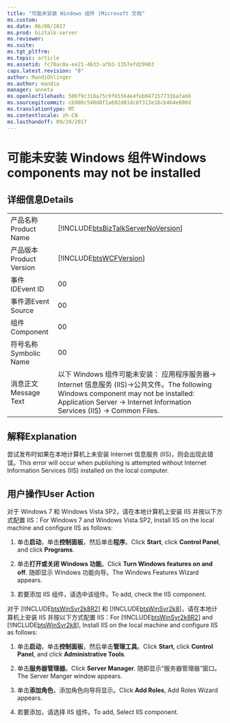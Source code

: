 ```yaml
---
title: "可能未安装 Windows 组件 |Microsoft 文档"
ms.custom: 
ms.date: 06/08/2017
ms.prod: biztalk-server
ms.reviewer: 
ms.suite: 
ms.tgt_pltfrm: 
ms.topic: article
ms.assetid: fc78ac0a-ee21-4633-afb3-1357efd29903
caps.latest.revision: "8"
author: MandiOhlinger
ms.author: mandia
manager: anneta
ms.openlocfilehash: 506f9c310a75c9f65564e4feb047157731bafa66
ms.sourcegitcommit: cb908c540d8f1a692d01dc8f313e16cb4b4e696d
ms.translationtype: MT
ms.contentlocale: zh-CN
ms.lasthandoff: 09/20/2017
---
```

# <a name="windows-components-may-not-be-installed"></a><span data-ttu-id="431eb-102">可能未安装 Windows 组件</span><span class="sxs-lookup"><span data-stu-id="431eb-102">Windows components may not be installed</span></span>
## <a name="details"></a><span data-ttu-id="431eb-103">详细信息</span><span class="sxs-lookup"><span data-stu-id="431eb-103">Details</span></span>  
  
|||  
|-|-|  
|<span data-ttu-id="431eb-104">产品名称</span><span class="sxs-lookup"><span data-stu-id="431eb-104">Product Name</span></span>|[!INCLUDE[btsBizTalkServerNoVersion](../includes/btsbiztalkservernoversion-md.md)]|  
|<span data-ttu-id="431eb-105">产品版本</span><span class="sxs-lookup"><span data-stu-id="431eb-105">Product Version</span></span>|[!INCLUDE[btsWCFVersion](../includes/btswcfversion-md.md)]|  
|<span data-ttu-id="431eb-106">事件 ID</span><span class="sxs-lookup"><span data-stu-id="431eb-106">Event ID</span></span>|<span data-ttu-id="431eb-107">0</span><span class="sxs-lookup"><span data-stu-id="431eb-107">0</span></span>|  
|<span data-ttu-id="431eb-108">事件源</span><span class="sxs-lookup"><span data-stu-id="431eb-108">Event Source</span></span>|<span data-ttu-id="431eb-109">0</span><span class="sxs-lookup"><span data-stu-id="431eb-109">0</span></span>|  
|<span data-ttu-id="431eb-110">组件</span><span class="sxs-lookup"><span data-stu-id="431eb-110">Component</span></span>|<span data-ttu-id="431eb-111">0</span><span class="sxs-lookup"><span data-stu-id="431eb-111">0</span></span>|  
|<span data-ttu-id="431eb-112">符号名称</span><span class="sxs-lookup"><span data-stu-id="431eb-112">Symbolic Name</span></span>|<span data-ttu-id="431eb-113">0</span><span class="sxs-lookup"><span data-stu-id="431eb-113">0</span></span>|  
|<span data-ttu-id="431eb-114">消息正文</span><span class="sxs-lookup"><span data-stu-id="431eb-114">Message Text</span></span>|<span data-ttu-id="431eb-115">以下 Windows 组件可能未安装： 应用程序服务器-&gt; Internet 信息服务 (IIS)-&gt;公共文件。</span><span class="sxs-lookup"><span data-stu-id="431eb-115">The following Windows component may not be installed: Application Server -&gt; Internet Information Services (IIS) -&gt; Common Files.</span></span>|  
  
## <a name="explanation"></a><span data-ttu-id="431eb-116">解释</span><span class="sxs-lookup"><span data-stu-id="431eb-116">Explanation</span></span>  
 <span data-ttu-id="431eb-117">尝试发布时如果在本地计算机上未安装 Internet 信息服务 (IIS)，则会出现此错误。</span><span class="sxs-lookup"><span data-stu-id="431eb-117">This error will occur when publishing is attempted without Internet Information Services (IIS) installed on the local computer.</span></span>  
  
## <a name="user-action"></a><span data-ttu-id="431eb-118">用户操作</span><span class="sxs-lookup"><span data-stu-id="431eb-118">User Action</span></span>  
 <span data-ttu-id="431eb-119">对于 Windows 7 和 Windows Vista SP2，请在本地计算机上安装 IIS 并按以下方式配置 IIS：</span><span class="sxs-lookup"><span data-stu-id="431eb-119">For Windows 7 and Windows Vista SP2, Install IIS on the local machine and configure IIS as follows:</span></span>  
  
1.  <span data-ttu-id="431eb-120">单击**启动**，单击**控制面板**，然后单击**程序**。</span><span class="sxs-lookup"><span data-stu-id="431eb-120">Click **Start**, click **Control Panel**, and click **Programs**.</span></span>  
  
2.  <span data-ttu-id="431eb-121">单击**打开或关闭 Windows 功能**。</span><span class="sxs-lookup"><span data-stu-id="431eb-121">Click **Turn Windows features on and off**.</span></span> <span data-ttu-id="431eb-122">随即显示 Windows 功能向导。</span><span class="sxs-lookup"><span data-stu-id="431eb-122">The Windows Features Wizard appears.</span></span>  
  
3.  <span data-ttu-id="431eb-123">若要添加 IIS 组件，请选中该组件。</span><span class="sxs-lookup"><span data-stu-id="431eb-123">To add, check the IIS component.</span></span>  
  
 <span data-ttu-id="431eb-124">对于 [!INCLUDE[btsWinSvr2k8R2](../includes/btswinsvr2k8r2-md.md)] 和 [!INCLUDE[btsWinSvr2k8](../includes/btswinsvr2k8-md.md)]，请在本地计算机上安装 IIS 并按以下方式配置 IIS：</span><span class="sxs-lookup"><span data-stu-id="431eb-124">For [!INCLUDE[btsWinSvr2k8R2](../includes/btswinsvr2k8r2-md.md)] and [!INCLUDE[btsWinSvr2k8](../includes/btswinsvr2k8-md.md)], Install IIS on the local machine and configure IIS as follows:</span></span>  
  
1.  <span data-ttu-id="431eb-125">单击**启动**，单击**控制面板**，然后单击**管理工具**。</span><span class="sxs-lookup"><span data-stu-id="431eb-125">Click **Start**, click **Control Panel**, and click **Administrative Tools**.</span></span>  
  
2.  <span data-ttu-id="431eb-126">单击**服务器管理器**。</span><span class="sxs-lookup"><span data-stu-id="431eb-126">Click **Server Manager**.</span></span> <span data-ttu-id="431eb-127">随即显示“服务器管理器”窗口。</span><span class="sxs-lookup"><span data-stu-id="431eb-127">The Server Manger window appears.</span></span>  
  
3.  <span data-ttu-id="431eb-128">单击**添加角色**，添加角色向导将显示。</span><span class="sxs-lookup"><span data-stu-id="431eb-128">Click **Add Roles**, Add Roles Wizard appears.</span></span>  
  
4.  <span data-ttu-id="431eb-129">若要添加，请选择 IIS 组件。</span><span class="sxs-lookup"><span data-stu-id="431eb-129">To add, Select IIS component.</span></span>